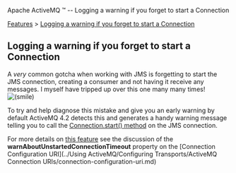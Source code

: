 Apache ActiveMQ ™ -- Logging a warning if you forget to start a Connection 

[Features](../features.md) > [Logging a warning if you forget to start a Connection](../Features/logging-a-warning-if-you-forget-to-start-a-connection.md)


Logging a warning if you forget to start a Connection
-----------------------------------------------------

A _very_ common gotcha when working with JMS is forgetting to start the JMS connection, creating a consumer and not having it receive any messages. I myself have tripped up over this one many many times! ![(smile)](https://cwiki.apache.org/confluence/s/en_GB/5997/6f42626d00e36f53fe51440403446ca61552e2a2.1/_/images/icons/emoticons/smile.png)

To try and help diagnose this mistake and give you an early warning by default ActiveMQ 4.2 detects this and generates a handy warning message telling you to call the [Connection.start() method](http://java.sun.com/j2ee/1.4/docs/api/javax/jms/Connection.html#start()) on the JMS connection.

For more details on [this feature](https://issues.apache.org/activemq/browse/AMQ-1253) see the discussion of the **warnAboutUnstartedConnectionTimeout** property on the [Connection Configuration URI](../Using ActiveMQ/Configuring Transports/ActiveMQ Connection URIs/connection-configuration-uri.md)

